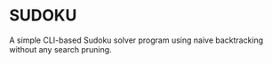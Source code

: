 # SUDOKU

A simple CLI-based Sudoku solver program using naive backtracking without any search pruning. 
